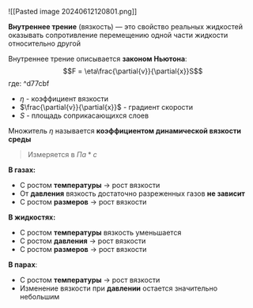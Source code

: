  ![[Pasted image 20240612120801.png]]

**Внутреннее трение** (вязкость) — это свойство реальных жидкостей оказывать сопротивление перемещению одной части жидкости относительно другой

Внутреннее трение описывается **законом Ньютона**:$$F = \eta\frac{\partial{v}}{\partial{x}}S$$где:  ^d77cbf
- $\eta$ - коэффициент вязкости
- $\frac{\partial{v}}{\partial{x}}$ - градиент скорости
- $S$ - площадь соприкасающихся слоев

Множитель $\eta$ называется **коэффициентом динамической вязкости среды** 

> Измеряется в $Па * с$

**В газах:** 
- С ростом **температуры** $\to$ рост вязкости
- От **давления** вязкость достаточно разреженных газов **не зависит**
- С ростом **размеров** $\to$ рост вязкости

**В жидкостях:**
- C ростом **температуры** вязкость уменьшается
- С ростом **давления** $\to$ рост вязкости
- С ростом **размеров** $\to$ рост вязкости

**В парах**:
- С ростом **температуры** $\to$ рост вязкости
- Изменение вязкости при **давлении** остается значительно небольшим